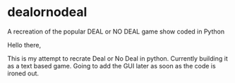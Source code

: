 # dealornodeal
A recreation of the popular DEAL or NO DEAL game show coded in Python


Hello there, 

This is my attempt to recrate Deal or No Deal in python. Currently building it as a text based game. Going to add the GUI later as soon as the code is ironed out. 
